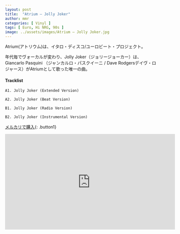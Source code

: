 ```yaml
---
layout: post
title:  "Atrium – Jolly Joker"
author: mmr
categories: [ Vinyl ]
tags: [ Euro, Hi NRG, 90s ]
image: ../assets/images/Atrium – Jolly Joker.jpg
---
```


Atrium(アトリウム)は、イタロ・ディスコ/ユーロビート・プロジェクト。

年代毎でヴォーカルが変わり、Jolly Joker（ジョリージョーカー）は、Giancarlo Pasquini （ジャンカルロ・パスクイーニ / Dave Rodgersデイヴ・ロジャース）がAtriumとして歌った唯一の曲。

#### Tracklist
```md
A1. Jolly Joker (Extended Version)

A2. Jolly Joker (Beat Version)

B1. Jolly Joker (Radio Version)

B2. Jolly Joker (Instrumental Version)
```

[メルカリで購入](https://jp.mercari.com/item/m57005157986?afid=6142608987){: .button1}


<iframe width="560" height="315" src="https://www.youtube.com/embed/iHN40si50I8?si=FkX1KAk78IknQGEL" title="YouTube video player" frameborder="0" allow="accelerometer; autoplay; clipboard-write; encrypted-media; gyroscope; picture-in-picture; web-share" referrerpolicy="strict-origin-when-cross-origin" allowfullscreen></iframe>